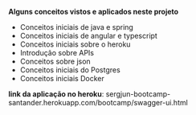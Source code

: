 **Alguns conceitos vistos e aplicados neste projeto**
 
- Conceitos iniciais de java e spring
- Conceitos iniciais de angular e typescript
- Conceitos iniciais sobre o heroku
- Introdução sobre APIs
- Conceitos sobre json
- Conceitos iniciais do Postgres
- Conceitos iniciais Docker


**link da aplicação no heroku**: sergjun-bootcamp-santander.herokuapp.com/bootcamp/swagger-ui.html
